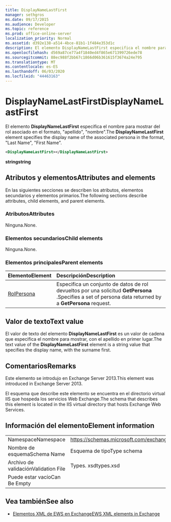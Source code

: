 ```yaml
---
title: DisplayNameLastFirst
manager: sethgros
ms.date: 09/17/2015
ms.audience: Developer
ms.topic: reference
ms.prod: office-online-server
localization_priority: Normal
ms.assetid: d392e138-a514-4bce-81b1-1f484e353d1c
description: El elemento DisplayNameLastFirst especifica el nombre para mostrar del rol asociado en el formato, apellidos, nombre.
ms.openlocfilehash: d569a87ce77a4f1840ed4f865e671399726ede78
ms.sourcegitcommit: 88ec988f2bb67c1866d06b361615f3674a24e795
ms.translationtype: MT
ms.contentlocale: es-ES
ms.lasthandoff: 06/03/2020
ms.locfileid: "44463163"
---
```

# <a name="displaynamelastfirst"></a><span data-ttu-id="34bc9-103">DisplayNameLastFirst</span><span class="sxs-lookup"><span data-stu-id="34bc9-103">DisplayNameLastFirst</span></span>

<span data-ttu-id="34bc9-104">El elemento **DisplayNameLastFirst** especifica el nombre para mostrar del rol asociado en el formato, "apellido", "nombre".</span><span class="sxs-lookup"><span data-stu-id="34bc9-104">The **DisplayNameLastFirst** element specifies the display name of the associated persona in the format, "Last Name", "First Name".</span></span> 
  
```XML
<DisplayNameLastFirst></DisplayNameLastFirst>
```

 <span data-ttu-id="34bc9-105">**string**</span><span class="sxs-lookup"><span data-stu-id="34bc9-105">**string**</span></span>
## <a name="attributes-and-elements"></a><span data-ttu-id="34bc9-106">Atributos y elementos</span><span class="sxs-lookup"><span data-stu-id="34bc9-106">Attributes and elements</span></span>

<span data-ttu-id="34bc9-107">En las siguientes secciones se describen los atributos, elementos secundarios y elementos primarios.</span><span class="sxs-lookup"><span data-stu-id="34bc9-107">The following sections describe attributes, child elements, and parent elements.</span></span>
  
### <a name="attributes"></a><span data-ttu-id="34bc9-108">Atributos</span><span class="sxs-lookup"><span data-stu-id="34bc9-108">Attributes</span></span>

<span data-ttu-id="34bc9-109">Ninguna.</span><span class="sxs-lookup"><span data-stu-id="34bc9-109">None.</span></span>
  
### <a name="child-elements"></a><span data-ttu-id="34bc9-110">Elementos secundarios</span><span class="sxs-lookup"><span data-stu-id="34bc9-110">Child elements</span></span>

<span data-ttu-id="34bc9-111">Ninguna.</span><span class="sxs-lookup"><span data-stu-id="34bc9-111">None.</span></span>
  
### <a name="parent-elements"></a><span data-ttu-id="34bc9-112">Elementos principales</span><span class="sxs-lookup"><span data-stu-id="34bc9-112">Parent elements</span></span>

|<span data-ttu-id="34bc9-113">**Elemento**</span><span class="sxs-lookup"><span data-stu-id="34bc9-113">**Element**</span></span>|<span data-ttu-id="34bc9-114">**Descripción**</span><span class="sxs-lookup"><span data-stu-id="34bc9-114">**Description**</span></span>|
|:-----|:-----|
|[<span data-ttu-id="34bc9-115">Rol</span><span class="sxs-lookup"><span data-stu-id="34bc9-115">Persona</span></span>](persona.md) <br/> |<span data-ttu-id="34bc9-116">Especifica un conjunto de datos de rol devueltos por una solicitud **GetPersona** .</span><span class="sxs-lookup"><span data-stu-id="34bc9-116">Specifies a set of persona data returned by a **GetPersona** request.</span></span>  <br/> |
   
## <a name="text-value"></a><span data-ttu-id="34bc9-117">Valor de texto</span><span class="sxs-lookup"><span data-stu-id="34bc9-117">Text value</span></span>

<span data-ttu-id="34bc9-118">El valor de texto del elemento **DisplayNameLastFirst** es un valor de cadena que especifica el nombre para mostrar, con el apellido en primer lugar.</span><span class="sxs-lookup"><span data-stu-id="34bc9-118">The text value of the **DisplayNameLastFirst** element is a string value that specifies the display name, with the surname first.</span></span> 
  
## <a name="remarks"></a><span data-ttu-id="34bc9-119">Comentarios</span><span class="sxs-lookup"><span data-stu-id="34bc9-119">Remarks</span></span>

<span data-ttu-id="34bc9-120">Este elemento se introdujo en Exchange Server 2013.</span><span class="sxs-lookup"><span data-stu-id="34bc9-120">This element was introduced in Exchange Server 2013.</span></span>
  
<span data-ttu-id="34bc9-121">El esquema que describe este elemento se encuentra en el directorio virtual IIS que hospeda los servicios Web Exchange.</span><span class="sxs-lookup"><span data-stu-id="34bc9-121">The schema that describes this element is located in the IIS virtual directory that hosts Exchange Web Services.</span></span>
  
## <a name="element-information"></a><span data-ttu-id="34bc9-122">Información del elemento</span><span class="sxs-lookup"><span data-stu-id="34bc9-122">Element information</span></span>

|||
|:-----|:-----|
|<span data-ttu-id="34bc9-123">Namespace</span><span class="sxs-lookup"><span data-stu-id="34bc9-123">Namespace</span></span>  <br/> |https://schemas.microsoft.com/exchange/services/2006/types  <br/> |
|<span data-ttu-id="34bc9-124">Nombre de esquema</span><span class="sxs-lookup"><span data-stu-id="34bc9-124">Schema Name</span></span>  <br/> |<span data-ttu-id="34bc9-125">Esquema de tipo</span><span class="sxs-lookup"><span data-stu-id="34bc9-125">Type schema</span></span>  <br/> |
|<span data-ttu-id="34bc9-126">Archivo de validación</span><span class="sxs-lookup"><span data-stu-id="34bc9-126">Validation File</span></span>  <br/> |<span data-ttu-id="34bc9-127">Types. xsd</span><span class="sxs-lookup"><span data-stu-id="34bc9-127">types.xsd</span></span>  <br/> |
|<span data-ttu-id="34bc9-128">Puede estar vacío</span><span class="sxs-lookup"><span data-stu-id="34bc9-128">Can Be Empty</span></span>  <br/> ||
   
## <a name="see-also"></a><span data-ttu-id="34bc9-129">Vea también</span><span class="sxs-lookup"><span data-stu-id="34bc9-129">See also</span></span>

- [<span data-ttu-id="34bc9-130">Elementos XML de EWS en Exchange</span><span class="sxs-lookup"><span data-stu-id="34bc9-130">EWS XML elements in Exchange</span></span>](ews-xml-elements-in-exchange.md)


